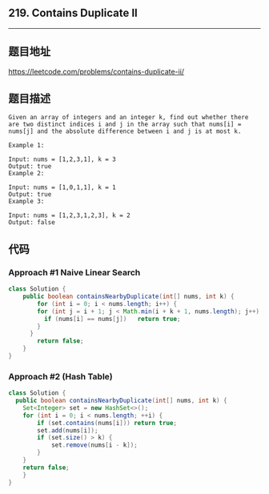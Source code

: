 ## 219. Contains Duplicate II

----
## 题目地址

https://leetcode.com/problems/contains-duplicate-ii/

## 题目描述
```
Given an array of integers and an integer k, find out whether there are two distinct indices i and j in the array such that nums[i] = nums[j] and the absolute difference between i and j is at most k.

Example 1:

Input: nums = [1,2,3,1], k = 3
Output: true
Example 2:

Input: nums = [1,0,1,1], k = 1
Output: true
Example 3:

Input: nums = [1,2,3,1,2,3], k = 2
Output: false
```

## 代码

### Approach #1 Naive Linear Search

```java
class Solution {
    public boolean containsNearbyDuplicate(int[] nums, int k) {
    	for (int i = 0; i < nums.length; i++) {
        for (int j = i + 1; j < Math.min(i + k + 1, nums.length); j++) {
          if (nums[i] == nums[j])	return true;
        }
      }
        return false;
    }
}
```

### Approach #2 (Hash Table)

```java
class Solution {
  public boolean containsNearbyDuplicate(int[] nums, int k) {
    Set<Integer> set = new HashSet<>();
    for (int i = 0; i < nums.length; ++i) {
        if (set.contains(nums[i])) return true;
        set.add(nums[i]);
        if (set.size() > k) {
            set.remove(nums[i - k]);
        }
    }
    return false;
	}
}
```
















